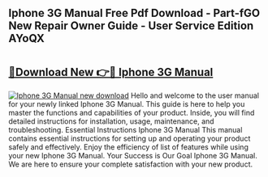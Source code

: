 ## Iphone 3G Manual Free Pdf Download - Part-fGO New Repair Owner Guide - User Service Edition AYoQX

# <h2><a href="http://bc40815.oget.top/?id=Iphone+3G+Manual">🔗Download New 👉🔴 Iphone 3G Manual</a></h2>

[![Iphone 3G Manual new download](https://i.imgur.com/5g1atiW.png)](http://bc40815.oget.top/?id=Iphone+3G+Manual)
Hello and welcome to the user manual for your newly linked Iphone 3G Manual. This guide is here to help you master the functions and capabilities of your product. Inside, you will find detailed instructions for installation, usage, maintenance, and troubleshooting. Essential Instructions Iphone 3G Manual This manual contains essential instructions for setting up and operating your product safely and effectively. Enjoy the efficiency of list of features while using your new Iphone 3G Manual. Your Success is Our Goal Iphone 3G Manual. We are here to ensure your complete satisfaction with your new product.
